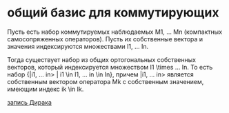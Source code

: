 # общий базис для коммутирующих
Пусть есть набор коммутируемых наблюдаемых M1, … Mn (компактных самосопряженных операторов). Пусть их собственные вектора и значения индексируются множествами I1, … In.

Тогда существует набор из общих ортогональных собственных векторов, который индексируется множеством I1 \\times … In. То есть набор {|i1, … in> | i1 \\in I1, … in \\in In}, причем |i1, … in> является собственным вектором оператора Mk с собственным значением, имеющим индекс ik \\in Ik.

[запись Дирака](%D0%B7%D0%B0%D0%BF%D0%B8%D1%81%D1%8C%20%D0%94%D0%B8%D1%80%D0%B0%D0%BA%D0%B0)